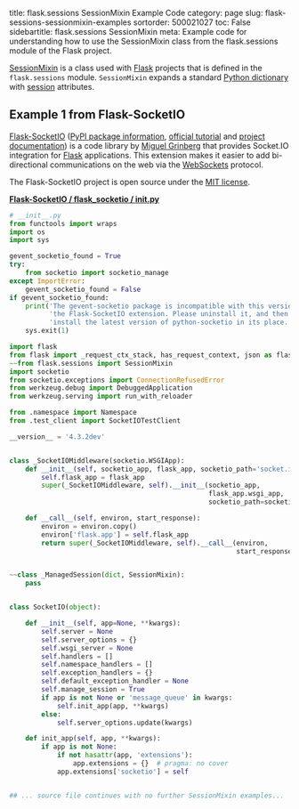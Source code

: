 title: flask.sessions SessionMixin Example Code
category: page
slug: flask-sessions-sessionmixin-examples
sortorder: 500021027
toc: False
sidebartitle: flask.sessions SessionMixin
meta: Example code for understanding how to use the SessionMixin class from the flask.sessions module of the Flask project.


[SessionMixin](https://github.com/pallets/flask/blob/master/src/flask/sessions.py)
is a class used with [Flask](/flask.html) projects that is defined in
the `flask.sessions` module. `SessionMixin` expands a standard
[Python dictionary](https://docs.python.org/3/tutorial/datastructures.html#dictionaries)
with [session](https://flask.palletsprojects.com/en/1.1.x/quickstart/#sessions)
attributes.


## Example 1 from Flask-SocketIO
[Flask-SocketIO](https://github.com/miguelgrinberg/Flask-SocketIO)
([PyPI package information](https://pypi.org/project/Flask-SocketIO/),
[official tutorial](https://blog.miguelgrinberg.com/post/easy-websockets-with-flask-and-gevent)
and
[project documentation](https://flask-socketio.readthedocs.io/en/latest/))
is a code library by [Miguel Grinberg](https://blog.miguelgrinberg.com/index)
that provides Socket.IO integration for [Flask](/flask.html) applications.
This extension makes it easier to add bi-directional communications on the
web via the [WebSockets](/websockets.html) protocol.

The Flask-SocketIO project is open source under the
[MIT license](https://github.com/miguelgrinberg/Flask-SocketIO/blob/master/LICENSE).

[**Flask-SocketIO / flask_socketio / __init__.py**](https://github.com/miguelgrinberg/Flask-SocketIO/blob/master/./flask_socketio/__init__.py)

```python
# __init__.py
from functools import wraps
import os
import sys

gevent_socketio_found = True
try:
    from socketio import socketio_manage
except ImportError:
    gevent_socketio_found = False
if gevent_socketio_found:
    print('The gevent-socketio package is incompatible with this version of '
          'the Flask-SocketIO extension. Please uninstall it, and then '
          'install the latest version of python-socketio in its place.')
    sys.exit(1)

import flask
from flask import _request_ctx_stack, has_request_context, json as flask_json
~~from flask.sessions import SessionMixin
import socketio
from socketio.exceptions import ConnectionRefusedError
from werkzeug.debug import DebuggedApplication
from werkzeug.serving import run_with_reloader

from .namespace import Namespace
from .test_client import SocketIOTestClient

__version__ = '4.3.2dev'


class _SocketIOMiddleware(socketio.WSGIApp):
    def __init__(self, socketio_app, flask_app, socketio_path='socket.io'):
        self.flask_app = flask_app
        super(_SocketIOMiddleware, self).__init__(socketio_app,
                                                  flask_app.wsgi_app,
                                                  socketio_path=socketio_path)

    def __call__(self, environ, start_response):
        environ = environ.copy()
        environ['flask.app'] = self.flask_app
        return super(_SocketIOMiddleware, self).__call__(environ,
                                                         start_response)


~~class _ManagedSession(dict, SessionMixin):
    pass


class SocketIO(object):

    def __init__(self, app=None, **kwargs):
        self.server = None
        self.server_options = {}
        self.wsgi_server = None
        self.handlers = []
        self.namespace_handlers = []
        self.exception_handlers = {}
        self.default_exception_handler = None
        self.manage_session = True
        if app is not None or 'message_queue' in kwargs:
            self.init_app(app, **kwargs)
        else:
            self.server_options.update(kwargs)

    def init_app(self, app, **kwargs):
        if app is not None:
            if not hasattr(app, 'extensions'):
                app.extensions = {}  # pragma: no cover
            app.extensions['socketio'] = self


## ... source file continues with no further SessionMixin examples...

```

